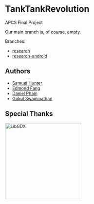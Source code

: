 # TankTankRevolution

APCS Final Project

Our main branch is, of course, empty.

Branches:
* [research](https://github.com/The-Church-of-Daniel-Pham/TankTankRevolution/tree/research)
* [research-android](https://github.com/The-Church-of-Daniel-Pham/TankTankRevolution/tree/research-android)

## Authors

* [Samuel Hunter](https://github.com/SamuelHunter)
* [Edmond Fang](https://github.com/seikurou)
* [Daniel Pham](https://github.com/danielpham172)
* [Gokul Swaminathan](https://github.com/JavaCafe01)

## Special Thanks

<a href='https://libgdx.badlogicgames.com/'><img width="250" alt='LibGDX' src='http://www.badlogicgames.com/forum/styles/libgdx/imageset/logo.png'/></a>
